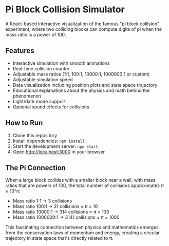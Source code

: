# Pi Block Collision Simulator

A React-based interactive visualization of the famous "pi block collision" experiment, where two colliding blocks can compute digits of pi when the mass ratio is a power of 100.

## Features

- Interactive simulation with smooth animations
- Real-time collision counter
- Adjustable mass ratios (1:1, 100:1, 10000:1, 1000000:1 or custom)
- Adjustable simulation speed
- Data visualization including position plots and state space trajectory
- Educational explanations about the physics and math behind the phenomenon
- Light/dark mode support
- Optional sound effects for collisions

## How to Run

1. Clone this repository
2. Install dependencies: `npm install`
3. Start the development server: `npm start`
4. Open [http://localhost:3000](http://localhost:3000) in your browser

## The Pi Connection

When a large block collides with a smaller block near a wall, with mass ratios that are powers of 100, the total number of collisions approximates π × 10^n:

- Mass ratio 1:1 → 3 collisions
- Mass ratio 100:1 → 31 collisions ≈ π × 10
- Mass ratio 10000:1 → 314 collisions ≈ π × 100
- Mass ratio 1000000:1 → 3141 collisions ≈ π × 1000

This fascinating connection between physics and mathematics emerges from the conservation laws of momentum and energy, creating a circular trajectory in state space that's directly related to π.
